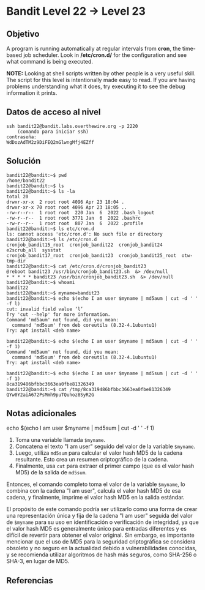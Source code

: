 # Bandit Level 22 → Level 23
## Objetivo
A program is running automatically at regular intervals from **cron**, the time-based job scheduler. Look in **/etc/cron.d/** for the configuration and see what command is being executed.

**NOTE:** Looking at shell scripts written by other people is a very useful skill. The script for this level is intentionally made easy to read. If you are having problems understanding what it does, try executing it to see the debug information it prints.
## Datos de acceso al nivel
```
ssh bandit22@bandit.labs.overthewire.org -p 2220 
	(comando para iniciar ssh)
contraseña: 
WdDozAdTM2z9DiFEQ2mGlwngMfj4EZff
```
## Solución 
```pwd
bandit22@bandit:~$ pwd
/home/bandit22
bandit22@bandit:~$ ls
bandit22@bandit:~$ ls -la
total 20
drwxr-xr-x  2 root root 4096 Apr 23 18:04 .
drwxr-xr-x 70 root root 4096 Apr 23 18:05 ..
-rw-r--r--  1 root root  220 Jan  6  2022 .bash_logout
-rw-r--r--  1 root root 3771 Jan  6  2022 .bashrc
-rw-r--r--  1 root root  807 Jan  6  2022 .profile
bandit22@bandit:~$ ls etc/cron.d
ls: cannot access 'etc/cron.d': No such file or directory
bandit22@bandit:~$ ls /etc/cron.d
cronjob_bandit15_root  cronjob_bandit22  cronjob_bandit24       e2scrub_all  sysstat
cronjob_bandit17_root  cronjob_bandit23  cronjob_bandit25_root  otw-tmp-dir
bandit22@bandit:~$ cat /etc/cron.d/cronjob_bandit23
@reboot bandit23 /usr/bin/cronjob_bandit23.sh  &> /dev/null
* * * * * bandit23 /usr/bin/cronjob_bandit23.sh  &> /dev/null
bandit22@bandit:~$ whoami
bandit22
bandit22@bandit:~$ myname=bandit23
bandit22@bandit:~$ echo $(echo I am user $myname | md5aum | cut -d ' ' -f l)
cut: invalid field value ‘l’
Try 'cut --help' for more information.
Command 'md5aum' not found, did you mean:
  command 'md5sum' from deb coreutils (8.32-4.1ubuntu1)
Try: apt install <deb name>

bandit22@bandit:~$ echo $(echo I am user $myname | md5aum | cut -d ' ' -f 1)
Command 'md5aum' not found, did you mean:
  command 'md5sum' from deb coreutils (8.32-4.1ubuntu1)
Try: apt install <deb name>

bandit22@bandit:~$ echo $(echo I am user $myname | md5sum | cut -d ' ' -f 1)
8ca319486bfbbc3663ea0fbe81326349
bandit22@bandit:~$ cat /tmp/8ca319486bfbbc3663ea0fbe81326349
QYw0Y2aiA672PsMmh9puTQuhoz8SyR2G
```
## Notas adicionales
echo $(echo I am user $myname | md5sum | cut -d ' ' -f 1)
1. Toma una variable llamada `$myname`.
2. Concatena el texto "I am user" seguido del valor de la variable `$myname`.
3. Luego, utiliza `md5sum` para calcular el valor hash MD5 de la cadena resultante. Esto crea un resumen criptográfico de la cadena.
4. Finalmente, usa `cut` para extraer el primer campo (que es el valor hash MD5) de la salida de `md5sum`.

Entonces, el comando completo toma el valor de la variable `$myname`, lo combina con la cadena "I am user", calcula el valor hash MD5 de esa cadena, y finalmente, imprime el valor hash MD5 en la salida estándar.

El propósito de este comando podría ser utilizarlo como una forma de crear una representación única y fija de la cadena "I am user" seguida del valor de `$myname` para su uso en identificación o verificación de integridad, ya que el valor hash MD5 es generalmente único para entradas diferentes y es difícil de revertir para obtener el valor original. Sin embargo, es importante mencionar que el uso de MD5 para la seguridad criptográfica se considera obsoleto y no seguro en la actualidad debido a vulnerabilidades conocidas, y se recomienda utilizar algoritmos de hash más seguros, como SHA-256 o SHA-3, en lugar de MD5.
## Referencias
